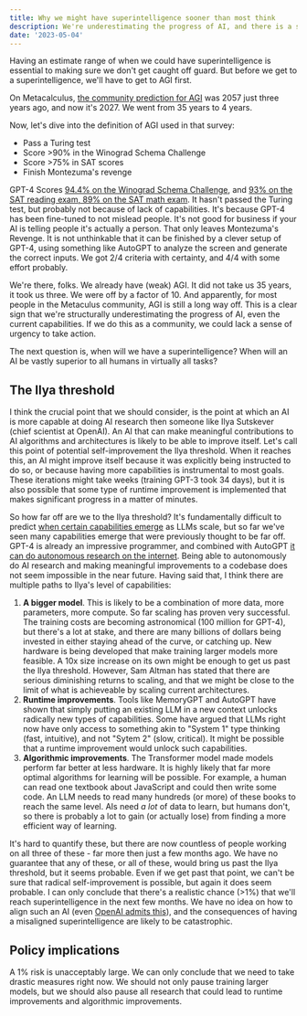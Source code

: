 ```yaml
---
title: Why we might have superintelligence sooner than most think
description: We're underestimating the progress of AI, and there is a small but realistic chance that we are very close to a superintelligence.
date: '2023-05-04'
---
```

Having an estimate range of when we could have superintelligence is essential to making sure we don't get caught off guard.
But before we get to a superintelligence, we'll have to get to AGI first.

On Metacalculus, [the community prediction for AGI](https://www.metaculus.com/questions/3479/date-weakly-general-ai-is-publicly-known/) was 2057 just three years ago, and now it's 2027.
We went from 35 years to 4 years.

Now, let's dive into the definition of AGI used in that survey:

- Pass a Turing test
- Score >90% in the Winograd Schema Challenge
- Score >75% in SAT scores
- Finish Montezuma's revenge

GPT-4 Scores [94.4% on the Winograd Schema Challenge](https://d-kz.medium.com/evaluating-gpt-3-and-gpt-4-on-the-winograd-schema-challenge-reasoning-test-e4de030d190d), and [93% on the SAT reading exam, 89% on the SAT math exam](htthttps://www.cnbc.com/2023/03/14/openai-announces-gpt-4-says-beats-90percent-of-humans-on-sat.html).
It hasn't passed the Turing test, but probably not because of lack of capabilities.
It's because GPT-4 has been fine-tuned to not mislead people. It's not good for business if your AI is telling people it's actually a person.
That only leaves Montezuma's Revenge.
It is not unthinkable that it can be finished by a clever setup of GPT-4, using something like AutoGPT to analyze the screen and generate the correct inputs.
We got 2/4 criteria with certainty, and 4/4 with some effort probably.

We're there, folks.
We already have (weak) AGI.
It did not take us 35 years, it took us three.
We were off by a factor of 10.
And apparently, for most people in the Metaculus community, AGI is still a long way off.
This is a clear sign that we're structurally underestimating the progress of AI, even the current capabilities.
If we do this as a community, we could lack a sense of urgency to take action.

The next question is, when will we have a superintelligence?
When will an AI be vastly superior to all humans in virtually all tasks?

## The Ilya threshold
I think the crucial point that we should consider, is the point at which an AI is more capable at doing AI research then someone like Ilya Sutskever (chief scientist at OpenAI).
An AI that can make meaningful contributions to AI algorithms and architectures is likely to be able to improve itself.
Let's call this point of potential self-improvement the Ilya threshold.
When it reaches this, an AI might improve itself because it was explicitly being instructed to do so, or because having more capabilities is instrumental to most goals.
These iterations might take weeks (training GPT-3 took 34 days), but it is also possible that some type of runtime improvement is implemented that makes significant progress in a matter of minutes.

So how far off are we to the Ilya threshold?
It's fundamentally difficult to predict [when certain capabilities emerge](https://arxiv.org/abs/2206.07682) as LLMs scale, but so far we've seen many capabilities emerge that were previously thought to be far off.
GPT-4 is already an impressive programmer, and combined with AutoGPT [it can do autonomous research on the internet](https://twitter.com/SullyOmarr/status/1645205292756418562).
Being able to autonomously do AI research and making meaningful improvements to a codebase does not seem impossible in the near future.
Having said that, I think there are multiple paths to Ilya's level of capabilities:

1. **A bigger model**. This is likely to be a combination of more data, more parameters, more compute. So far scaling has proven very successful. The training costs are becoming astronomical (100 million for GPT-4), but there's a lot at stake, and there are many billions of dollars being invested in either staying ahead of the curve, or catching up. New hardware is being developed that make training larger models more feasible. A 10x size increase on its own might be enough to get us past the Ilya threshold. However, Sam Altman has stated that there are serious diminishing returns to scaling, and that we might be close to the limit of what is achieveable by scaling current architectures.
2. **Runtime improvements**. Tools like MemoryGPT and AutoGPT have shown that simply putting an existing LLM in a new context unlocks radically new types of capabilities. Some have argued that LLMs right now have only access to something akin to "System 1" type thinking (fast, intuitive), and not "Sytem 2" (slow, critical). It might be possible that a runtime improvement would unlock such capabilities.
3. **Algorithmic improvements**. The Transformer model made models perform far better at less hardware. It is highly likely that far more optimal algorithms for learning will be possible. For example, a human can read one textbook about JavaScript and could then write some code. An LLM needs to read many hundreds (or more) of these books to reach the same level. AIs need _a lot_ of data to learn, but humans don't, so there is probably a lot to gain (or actually lose) from finding a more efficient way of learning.

It's hard to quantify these, but there are now countless of people working on all three of these - far more then just a few months ago.
We have no guarantee that any of these, or all of these, would bring us past the Ilya threshold, but it seems probable.
Even if we get past that point, we can't be sure that radical self-improvement is possible, but again it does seem probable.
I can only conclude that there's a realistic chance (>1%) that we'll reach superintelligence in the next few months.
We have no idea on how to align such an AI (even [OpenAI admits this](https://youtu.be/L_Guz73e6fw?t=1477)), and the consequences of having a misaligned superintelligence are likely to be catastrophic.

## Policy implications

A 1% risk is unacceptably large.
We can only conclude that we need to take drastic measures right now.
We should not only pause training larger models, but we should also pause all research that could lead to runtime improvements and algorithmic improvements.
